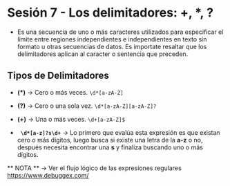 # Sesión 7 - Los delimitadores: +, *, ?

* Es una secuencia de uno o más caracteres utilizados para especificar el límite entre regiones independientes e independientes en texto sin formato u otras secuencias de datos. Es importate resaltar que los delimitadores aplican al caracter o sentencia que preceden.

## Tipos de Delimitadores

* **(*)** &rarr; Cero o más veces. `\d*[a-zA-Z]`  

* **(?)** &rarr; Cero o una sola vez. `\d*[a-zA-Z][a-zA-Z]?`

* **(+)** &rarr; Una o más veces. `\d+[a-zA-Z]$`

* **` \d*[a-z]?s\d+`** &rarr; Lo primero que evalúa esta expresión es que existan cero o más dígitos, luego busca si existe una letra de la **a-z** o no, después necesita encontrar una **s** y finaliza buscando uno o más  dígitos.

** NOTA ** &rarr; Ver el flujo lógico de las expresiones regulares https://www.debuggex.com/